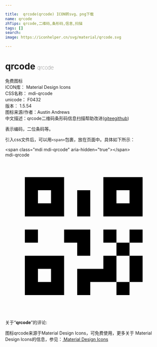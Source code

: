 ```yaml
---

title:  qrcode(qrcode) ICON转svg、png下载
name: qrcode
zhTips: qrcode,二维码,条形码,信息,扫描
tags: []
search: 
image: https://iconhelper.cn/svg/material/qrcode.svg

---
```


# qrcode  <small style="font-size: 60%;font-weight: 100">qrcode</small>


<div class="detail-page">
<p>
<span><span class="badge-success badge">免费图标</span> </span>
<br/>
<span>
ICON库：
<span class="badge-secondary badge">Material Design Icons</span> 
</span>
<br/>
<span>
CSS名称：
<span class="badge-secondary badge">mdi-qrcode</span> 
</span>
<br/>
<span>
unicode：
<span class="badge-secondary badge">F0432</span> 
<copy-btn content='F0432' btn-title=""></copy-btn>
<copy-btn :content='String.fromCodePoint(parseInt("F0432", 16))' btn-title="复制U"></copy-btn>
</span>
<br/>
<span>
版本：
<span class="badge-secondary badge">1.5.54</span> 
</span>
<br/>
<span>图标来源/作者：<span class="badge-light badge">Austin Andrews</span></span> 
<br/>
<span class="zh-detail">中文描述：<span class="badge-primary badge">qrcode</span><span class="badge-primary badge">二维码</span><span class="badge-primary badge">条形码</span><span class="badge-primary badge">信息</span><span class="badge-primary badge">扫描</span><span class="help-link"><span>帮助改进</span>(<a href="https://gitee.com/liuwave/icon-helper/edit/master/json/material/qrcode.json" target="_blank" rel="noopener noreferrer">gitee</a><a href="https://github.com/liuwave/icon-helper/edit/master/json/material/qrcode.json" target="_blank" rel="noopener noreferrer">github</a></span>)</span><br/>
</p>
</div><div class="description description alert alert-light">表示编码，二位条码等。</div>
<div class="alert alert-dark">
  <i class="mdi mdi-qrcode mdi-48px"></i>
  <i class="mdi mdi-qrcode mdi-36px"></i>
  <i class="mdi mdi-qrcode mdi-24px"></i>
  <i class="mdi mdi-qrcode mdi-18px"></i>
</div>
<div>
  <p>引入css文件后，可以用<code>&lt;span&gt;</code>包裹，放在页面中。具体如下所示：    
  </p>
  <div class="alert alert-primary" style="font-size: 14px">
    &lt;span class="mdi mdi-qrcode" aria-hidden="true"&gt;&lt;/span&gt;
    <copy-btn content='<span class="mdi mdi-qrcode" aria-hidden="true"></span>'></copy-btn>
  </div>
  <div class="alert alert-secondary">
    <i class="mdi mdi-qrcode"
    style="font-size: 24px"
    aria-hidden="true"></i> mdi-qrcode
    <copy-btn content="mdi-qrcode" btn-title="复制图标名称"></copy-btn>
  </div>
</div>
<div id="svg" class="svg-wrap">
<svg xmlns="http://www.w3.org/2000/svg" viewBox="0 0 24 24"><path d="M3,11H5V13H3V11M11,5H13V9H11V5M9,11H13V15H11V13H9V11M15,11H17V13H19V11H21V13H19V15H21V19H19V21H17V19H13V21H11V17H15V15H17V13H15V11M19,19V15H17V19H19M15,3H21V9H15V3M17,5V7H19V5H17M3,3H9V9H3V3M5,5V7H7V5H5M3,15H9V21H3V15M5,17V19H7V17H5Z" /></svg>
</div>
<detail full-name='mdi-qrcode'></detail>
<div class="icon-detail__container">
<p>关于“<b>qrcode</b>”的评论:</p>
</div>
<Vssue title="关于“qrcode”的评论" />    
<div><p>图标qrcode来源于Material Design Icons，可免费使用，更多关于 Material Design Icons的信息，参见：<a target="_blank" href="https://iconhelper.cn/material.html"> Material Design Icons</a>
</p></div>
